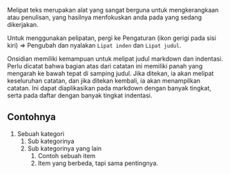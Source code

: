 Melipat teks merupakan alat yang sangat berguna untuk mengkerangkaan atau penulisan, yang hasilnya menfokuskan anda pada yang sedang dikerjakan.

Untuk menggunakan pelipatan, pergi ke Pengaturan (ikon gerigi pada sisi kiri) => Pengubah dan nyalakan `Lipat inden` dan `Lipat judul`.

Onsidian memiliki kemampuan untuk melipat judul markdown dan indentasi. Perlu dicatat bahwa bagian atas dari catatan ini memiliki panah yang mengarah ke bawah tepat di samping judul. Jika ditekan, ia akan melipat keseluruhan catatan, dan jika ditekan kembali, ia akan menampilkan catatan. Ini dapat diaplikasikan pada markdown dengan banyak tingkat, serta pada daftar dengan banyak tingkat indentasi.

## Contohnya

1. Sebuah kategori
   1. Sub kategorinya
   1. Sub kategorinya yang lain
      1. Contoh sebuah item
      1. Item yang berbeda, tapi sama pentingnya.


